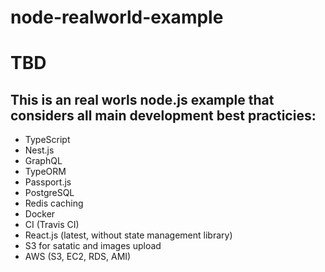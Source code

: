 # node-realworld-example

# TBD

## This is an real worls node.js example that considers all main development best practicies:

* TypeScript
* Nest.js
* GraphQL
* TypeORM
* Passport.js
* PostgreSQL
* Redis caching
* Docker
* CI (Travis CI)
* React.js (latest, without state management library)
* S3 for satatic and images upload
* AWS (S3, EC2, RDS, AMI)
